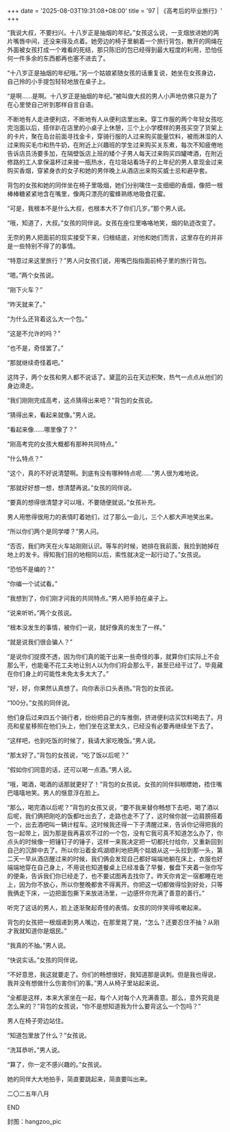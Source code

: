 +++
date = '2025-08-03T19:31:08+08:00'
title = '97 | 《高考后的毕业旅行》'
+++

“我说大叔，不要扫兴。十八岁正是抽烟的年纪。”女孩这么说，一支烟放进她的两片嘴唇中间，还没来得及点着。她旁边的椅子里躺着一个旅行背包，散开的网绳在外面被女孩打成一个难看的死结，那只陈旧的包已经得到最大程度的利用，恐怕任何一件多余的东西都再也塞不进去了。

“十八岁正是抽烟的年纪哦。”另一个姑娘紧随女孩的话重复说，她坐在女孩身边，自己拎的小手提包轻轻地放在桌子上。

“是啊……是啊。十八岁正是抽烟的年纪。”被叫做大叔的男人小声地仿佛只是为了在心里使自己听到那样自言自语。

不断地有人走进便利店，不断地有人从便利店里出来。穿工作服的两个年轻女孩吃完泡面以后，搭伴趴在店里的小桌子上休憩，三个上小学模样的男孩买空了货架上的卡片，聚在岛台前面寻找金卡，穿骑行服的人过来购买能量饮料，被雨淋湿的人过来购买毛巾和热牛奶，在附近上兴趣班的学生过来购买关东煮，每次不知疲倦地告诉店员汤要多加，在隔壁饭店上班的矮个子男人每天过来购买四罐啤酒，在附近修路的工人拿保温杯过来接一瓶热水，在垃圾站看场子的上年纪的男人拿现金过来购买香烟，穿紧身衣的女子和她的男伴晚上从酒店出来购买威士忌和避孕套。

背包的女孩和她的同伴坐在椅子里吸烟，她们分别噙住一支细细的香烟，像把一根棒棒糖紧紧地含在嘴里，像两只漂亮的蜜蜂熟练地吸食花蜜。

“可是，我根本不是什么大叔，也根本大不了你们几岁。”那个男人说。

“哦，知道了，大叔。”女孩的同伴说。女孩在座位里咯咯地笑，烟的轨迹改变了。

无奈的男人把面前的现实接受下来，归根结底，对他和她们而言，这里存在的并非是一些特别不得了的事情。

“特意过来这里旅行？”男人问女孩们说，用嘴巴指指面前椅子里的旅行背包。

“嗯。”两个女孩说。

“刚下火车？”

“昨天就来了。”

“为什么还背着这么大一个包。”

“这是不允许的吗？”

“也不是，奇怪罢了。”

“那就继续奇怪着吧。”

这阵子，两个女孩和男人都不说话了。黛蓝的云在天边积聚，热气一点点从他们的身边滑走。

“我们刚刚完成高考，这点猜得出来吧？”背包的女孩说。

“猜得出来，看起来就像。”男人说。

“看起来像……哪里像了？”

“刚高考完的女孩大概都有那种共同特点。”

“什么特点？”

“这个，真的不好说清楚啊。到底有没有哪种特点呢……”男人很为难地说。

“那就好好想一想，想清楚再说。”女孩的同伴说。

“要真的想得很清楚才可以哦，不要随便就说。”女孩补充。

男人用憋得很用力的表情盯着她们，过了那么一会儿，三个人都大声地笑出来。

“所以你们两个是同学喽？”男人问。

“否否，我们昨天在火车站刚刚认识。等车的时候，她排在我前面，我捡到她掉在地上的发卡。得知我们目的地相同以后，索性就决定一起行动了。”女孩说。

“恐怕不是编的？”

“你编一个试试看。”

“我想到了，你们刚才问我的共同特点。”男人把手拍在桌子上。

“说来听听。”两个女孩说。

“根本没发生的事情，被你们一说，就好像真的发生了一样。”

“就是说我们很会骗人？”

“是说你们捉摸不透，因为你们真的能干出来一些奇怪的事，就算你们实际上不会那么干，也能毫不花工夫地让别人以为你们将会那么干，甚至已经干过了。毕竟藏在你们身上的可能性未免太多太大了。”

“好，好，你果然认真想了。向你表示口头表扬。”背包的女孩说。

“100分。”女孩的同伴说。

他们身后过来四五个骑行者，纷纷把自己的车推倒，挤进便利店买饮料喝去了。月亮和星星移照在他们头上，他们坐在这里太久，已经没有必要再继续坐下去了。

“这样吧，也到吃饭的时候了，我请大家吃晚饭。”男人说。

“那太好了。”背包的女孩说，“吃了饭以后呢？”

“假如你们同意的话，还可以喝一点酒。”男人说。

“哦，喝酒，喝酒的话那就更好了！”背包的女孩说。女孩的同伴斜眼瞟她，捂住嘴巴嘻嘻地笑。男人的惬意浮在脸上。

“那么，喝完酒以后呢？”背包的女孩又说，“要不我来替你畅想下去吧，喝了酒以后呢，我们俩把刚吃的饭都吐出去了，走路也走不了了，这时候你就一边肩膀搭着一个，出去酒吧叫一辆计程车。这时候我还得一下子清醒过来，告诉你记得把我的包一起带上，因为那是我再喜欢不过的一个包，没有它我可真不知道怎么办了，你点头的时候像一把锤钉子的锤子，这样一来我决定把一切都托付给你，又重新回到自己的沉醉中去了。所以你沿着金鸡湖顺利地把两个姑娘从这一头拉到那一头，第二天一早从酒店醒过来的时候，我们俩会发现自己都好端端地躺在床上，衣服也好端端地穿在自己身上，不用说也知道餐桌上已经准备了早餐，餐盘下夹着一张你写的便条，告诉我们你已经走了，也不要试图再去找你了。昨天你肯定一宿都睡在地上，因为你不放心，所以你整晚都舍不得离开。你把这一切都做得恰到好处，只等我俩走下床，一边把面包撕下来放进汤里，一边感怀你充满了善意的善行。”

听完了这话的男人，脸上逐渐聚起奇怪的表情。女孩的同伴笑得咳嗽起来。

背包的女孩把一根烟递到男人嘴边，在那里晃了晃，“怎么？还要忍住不抽？从刚才我就知道你是烟民。”

“我真的不抽。”男人说。

“快说实话。”女孩的同伴说。

“不好意思，我这就要走了。你们的畅想很好，我知道那是讽刺。但是我也得说，我并没有想做什么伤害你们的事。”男人从椅子里站起来说。

“全都是这样，本来大家坐在一起，每个人对每个人充满善意。那么，意外究竟是怎么来的？”背包的女孩说，“你不是想知道我为什么要背这么一个包吗？”

男人在椅子旁边站住。

“知道包里放了什么？”女孩说。

“洗耳恭听。”男人说。

“算了，你一定不感兴趣的。”女孩说。

她的同伴大大地拍手，简直要跳起来，简直要叫出来。

二〇二五年八月

END

封图：hangzoo_pic



